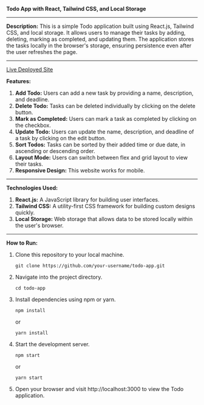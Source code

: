 **Todo App with React, Tailwind CSS, and Local Storage**

---

**Description:**
This is a simple Todo application built using React.js, Tailwind CSS, and local storage. It allows users to manage their tasks by adding, deleting, marking as completed, and updating them. The application stores the tasks locally in the browser's storage, ensuring persistence even after the user refreshes the page.

---
[Live Deployed Site](https://todo-app-react-drlxhvasd-marisa-ms-projects.vercel.app/)

**Features:**
1. **Add Todo:** Users can add a new task by providing a name, description, and deadline.
2. **Delete Todo:** Tasks can be deleted individually by clicking on the delete button.
3. **Mark as Completed:** Users can mark a task as completed by clicking on the checkbox.
4. **Update Todo:** Users can update the name, description, and deadline of a task by clicking on the edit button.
5. **Sort Todos:** Tasks can be sorted by their added time or due date, in ascending or descending order.
6. **Layout Mode:** Users can switch between flex and grid layout to view their tasks.
7. **Responsive Design:** This website works for mobile.

---

**Technologies Used:**
1. **React.js:** A JavaScript library for building user interfaces.
2. **Tailwind CSS:** A utility-first CSS framework for building custom designs quickly.
3. **Local Storage:** Web storage that allows data to be stored locally within the user's browser.

---

**How to Run:**
1. Clone this repository to your local machine.
   ```
   git clone https://github.com/your-username/todo-app.git
   ```
2. Navigate into the project directory.
   ```
   cd todo-app
   ```
3. Install dependencies using npm or yarn.
   ```
   npm install
   ```
   or
   ```
   yarn install
   ```
4. Start the development server.
   ```
   npm start
   ```
   or
   ```
   yarn start
   ```
5. Open your browser and visit http://localhost:3000 to view the Todo application.

